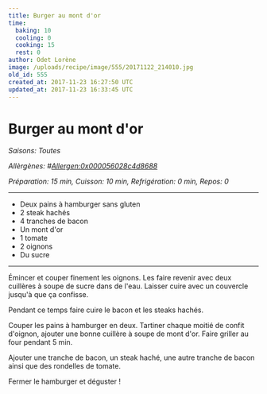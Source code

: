 ```yaml
---
title: Burger au mont d'or
time:
  baking: 10
  cooling: 0
  cooking: 15
  rest: 0
author: Odet Lorène
image: /uploads/recipe/image/555/20171122_214010.jpg
old_id: 555
created_at: 2017-11-23 16:27:50 UTC
updated_at: 2017-11-23 16:33:45 UTC
---
```


# Burger au mont d'or



*Saisons: Toutes*

*Allèrgènes: #<Allergen:0x000056028c4d8688>*

*Préparation: 15 min, Cuisson: 10 min, Refrigération: 0 min, Repos: 0*

---

- Deux pains à hamburger sans gluten
- 2 steak hachés
- 4 tranches de bacon
- Un mont d'or
- 1 tomate
- 2 oignons
- Du sucre

---

Émincer et couper finement les oignons. Les faire revenir avec deux cuillères à soupe de sucre dans de l'eau. Laisser cuire avec un couvercle jusqu'à que ça confisse.

Pendant ce temps faire cuire le bacon et les steaks hachés.

Couper les pains à hamburger en deux. Tartiner chaque moitié de confit d'oignon, ajouter une bonne cuillère à soupe de mont d'or. Faire griller au four pendant 5 min.

Ajouter une tranche de bacon, un steak haché, une autre tranche de bacon ainsi que des rondelles de tomate.

Fermer le hamburger et déguster ! 
